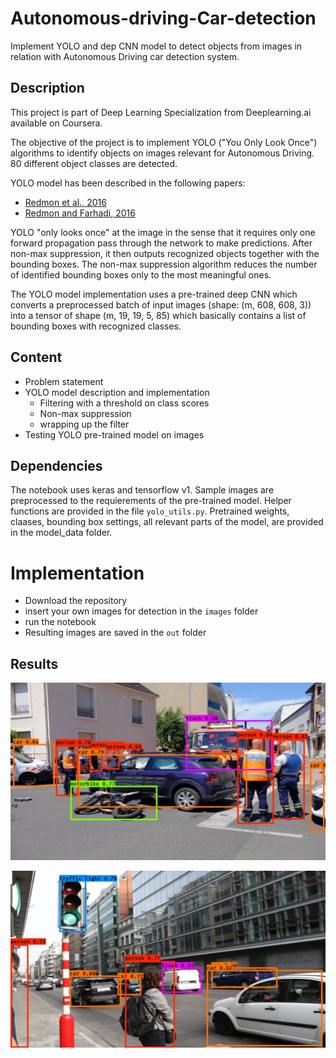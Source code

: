 # Autonomous-driving-Car-detection
Implement YOLO and dep CNN model to detect objects from images in relation with Autonomous Driving car detection system.

## Description
This project is part of Deep Learning Specialization from Deeplearning.ai available on Coursera.

The objective of the project is to implement YOLO ("You Only Look Once") algorithms to identify objects on images relevant for Autonomous Driving. 80 different object classes are detected.

YOLO model has been described in the following papers:
- [Redmon et al., 2016](https://arxiv.org/abs/1506.02640)
- [Redmon and Farhadi, 2016](https://arxiv.org/abs/1612.08242)

YOLO "only looks once" at the image in the sense that it requires only one forward propagation pass through the network to make predictions. After non-max suppression, it then outputs recognized objects together with the bounding boxes. The non-max suppression algorithm reduces the number of identified bounding boxes only to the most meaningful ones.

The YOLO model implementation uses a pre-trained deep CNN which converts a preprocessed batch of input images (shape: (m, 608, 608, 3)) into a tensor of shape (m, 19, 19, 5, 85) which basically contains a list of bounding boxes with recognized classes.

## Content
- Problem statement
- YOLO model description and implementation
  - Filtering with a threshold on class scores
  - Non-max suppression
  - wrapping up the filter
- Testing YOLO pre-trained model on images

## Dependencies
The notebook uses keras and tensorflow v1.
Sample images are preprocessed to the requierements of the pre-trained model.
Helper functions are provided in the file `yolo_utils.py`.
Pretrained weights, claases, bounding box settings, all relevant parts of the model, are provided in the model_data folder.

# Implementation
- Download the repository
- insert your own images for detection in the `images` folder
- run the notebook
- Resulting images are saved in the `out` folder

## Results

![](nb_images/redim5.jpeg)

![](nb_images/redim3.jpg)
